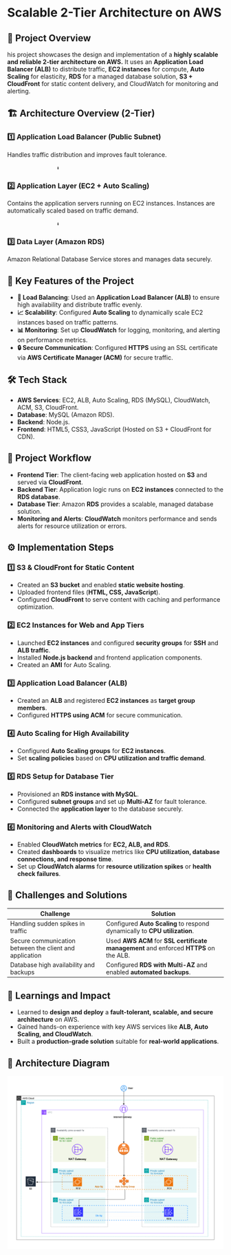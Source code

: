 # Scalable 2-Tier Architecture on AWS

## 🚀 Project Overview
his project showcases the design and implementation of a **highly scalable and reliable 2-tier architecture on AWS.** It uses an **Application Load Balancer (ALB)** to distribute traffic, **EC2 instances** for compute, **Auto Scaling** for elasticity, **RDS** for a managed database solution, **S3 + CloudFront** for static content delivery, and CloudWatch for monitoring and alerting.

## 🏗 Architecture Overview (2-Tier)

### **1️⃣ Application Load Balancer (Public Subnet)**
Handles traffic distribution and improves fault tolerance.

                    ⬇️

### **2️⃣ Application Layer (EC2 + Auto Scaling)**
Contains the application servers running on EC2 instances. Instances are automatically scaled based on traffic demand.

                    ⬇️

### **3️⃣ Data Layer (Amazon RDS)**
Amazon Relational Database Service stores and manages data securely.

## 🌟 Key Features of the Project
- **🔄 Load Balancing**: Used an **Application Load Balancer (ALB)** to ensure high availability and distribute traffic evenly.
- **📈 Scalability**: Configured **Auto Scaling** to dynamically scale EC2 instances based on traffic patterns.
- **📊 Monitoring**: Set up **CloudWatch** for logging, monitoring, and alerting on performance metrics.
- **🔒 Secure Communication**: Configured **HTTPS** using an SSL certificate via **AWS Certificate Manager (ACM)** for secure traffic.

## 🛠 Tech Stack
- **AWS Services**: EC2, ALB, Auto Scaling, RDS (MySQL), CloudWatch, ACM, S3, CloudFront.
- **Database**: MySQL (Amazon RDS).
- **Backend**: Node.js.
- **Frontend**: HTML5, CSS3, JavaScript (Hosted on S3 + CloudFront for CDN).

## 📜 Project Workflow
- **Frontend Tier**: The client-facing web application hosted on **S3** and served via **CloudFront**.
- **Backend Tier**: Application logic runs on **EC2 instances** connected to the **RDS database**.
- **Database Tier**: Amazon **RDS** provides a scalable, managed database solution.
- **Monitoring and Alerts**: **CloudWatch** monitors performance and sends alerts for resource utilization or errors.

## ⚙️ Implementation Steps
### **1️⃣ S3 & CloudFront for Static Content**
- Created an **S3 bucket** and enabled **static website hosting**.
- Uploaded frontend files (**HTML, CSS, JavaScript**).
- Configured **CloudFront** to serve content with caching and performance optimization.

### **2️⃣ EC2 Instances for Web and App Tiers**
- Launched **EC2 instances** and configured **security groups** for **SSH** and **ALB traffic**.
- Installed **Node.js backend** and frontend application components.
- Created an **AMI** for Auto Scaling.

### **3️⃣ Application Load Balancer (ALB)**
- Created an **ALB** and registered **EC2 instances** as **target group members**.
- Configured **HTTPS using ACM** for secure communication.

### **4️⃣ Auto Scaling for High Availability**
- Configured **Auto Scaling groups** for **EC2 instances**.
- Set **scaling policies** based on **CPU utilization and traffic demand**.

### **5️⃣ RDS Setup for Database Tier**
- Provisioned an **RDS instance with MySQL**.
- Configured **subnet groups** and set up **Multi-AZ** for fault tolerance.
- Connected the **application layer** to the database securely.

### **6️⃣ Monitoring and Alerts with CloudWatch**
- Enabled **CloudWatch metrics** for **EC2, ALB, and RDS**.
- Created **dashboards** to visualize metrics like **CPU utilization, database connections, and response time**.
- Set up **CloudWatch alarms** for **resource utilization spikes** or **health check failures**.

## 🚧 Challenges and Solutions
| Challenge | Solution |
|-----------|----------|
| Handling sudden spikes in traffic | Configured **Auto Scaling** to respond dynamically to **CPU utilization**. |
| Secure communication between the client and application | Used **AWS ACM** for **SSL certificate management** and enforced **HTTPS** on the ALB. |
| Database high availability and backups | Configured **RDS with Multi-AZ** and enabled **automated backups**. |

## 🎯 Learnings and Impact
- Learned to **design and deploy** a **fault-tolerant, scalable, and secure architecture** on AWS.
- Gained hands-on experience with key AWS services like **ALB, Auto Scaling, and CloudWatch**.
- Built a **production-grade solution** suitable for **real-world applications**.

## 📸 Architecture Diagram
![AWS Architecture](../images/2-tier-arch.png)


